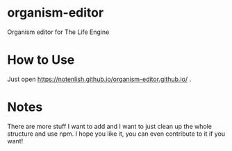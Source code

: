 # organism-editor
 Organism editor for The Life Engine

# How to Use
 Just open https://notenlish.github.io/organism-editor.github.io/ .

# Notes
There are more stuff I want to add and I want to just clean up the whole structure and use npm.
I hope you like it, you can even contribute to it if you want!
